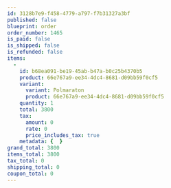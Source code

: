 ```yaml
---
id: 3128b7e9-f458-4779-a797-f7b31327a3bf
published: false
blueprint: order
order_number: 1465
is_paid: false
is_shipped: false
is_refunded: false
items:
  -
    id: b68ea091-be19-45ab-b47a-b0c25b4370b5
    product: 66e767a9-ee34-4dc4-8681-d09bb59f0cf5
    variant:
      variant: Polmaraton
      product: 66e767a9-ee34-4dc4-8681-d09bb59f0cf5
    quantity: 1
    total: 3800
    tax:
      amount: 0
      rate: 0
      price_includes_tax: true
    metadata: {  }
grand_total: 3800
items_total: 3800
tax_total: 0
shipping_total: 0
coupon_total: 0
---
```

